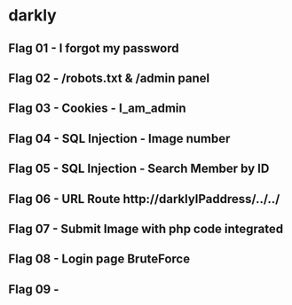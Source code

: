 # darkly

## Flag 01 - I forgot my password
## Flag 02 - /robots.txt & /admin panel
## Flag 03 - Cookies - I_am_admin
## Flag 04 - SQL Injection - Image number
## Flag 05 - SQL Injection - Search Member by ID
## Flag 06 - URL Route http://darklyIPaddress/../../
## Flag 07 - Submit Image with php code integrated
## Flag 08 - Login page BruteForce
## Flag 09 - 


